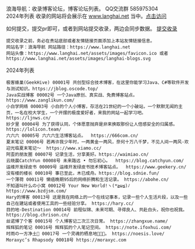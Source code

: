 浪海导航：收录博客论坛，博客论坛列表。   QQ交流群 585975304  
2024年列表 收录的网站将会展示在 www.langhai.net 当中。[点击访问](http://www.langhai.net)

如何提交，提交pr即可，或者到网站提交收录，两边会同步数据。  [提交收录](http://www.langhai.net/langhai/langhai-2024/langhai-record.html)  

```
提交收录之前，务必在贵站底部或者友情链接页面添加上本站友情链接信息。
网站名字：浪海导航 网站路径：https://www.langhai.net
网站头像：https://www.langhai.net/assets/images/favicon.ico 或者 https://www.langhai.net/assets/images/langhai-blogs.svg
```

2024年列表  

```
极客蜂巢(GeekHive) 00001号 共创型综合技术博客，在这里你能学习Java、C#等软件开发与测试知识。https://jblog.oscode.top/  
Java实战博客 00002号 一个Java原创、真实战、免费博客站点。 https://www.zanglikun.com/  
小白学网络 00003号 小白的个人小博客，存活在21世纪的一个小破站，一个默默无闻的主页，一名在校大学生，一个开摆的极度爱好者，来我的网站一起学习吧。 https://ljnws.cn/  
紗夕里 00004号 为了获得认同，个体愿意抛弃是非来换取那份让人倍感安全的归属感。 https://lolicon.team/   
六六六 00005号 六六六生活博客站点。  https://666com.cn/  
夏末笔记 00006号 若再许我少年时，一两黄金一两风，奈何十万八千梦，不见人间一两风-欢迎光临夏末笔记～  https://www.xiamo.cc/  
阿歪的朋友圈 00007号 记录生活，分享美好。https://waimiao.cn/  
云晓晨CatchYun 00008号 未来路远 • 勿忘初心。  https://blog.catchyun.com/  
运维开发绿皮书 00009号 运维开发绿皮书技术博客站点。  https://www.geekery.cn/  
没有楼的楼长 00010号 事已至此，木已成舟。https://blog.sdnie.fun/
一个薄荷 00011号 懒癌晚期95后的网络折腾和生活记录。 https://abohe.cn/
不知道叫什么の小窝 00012号 Your New World!ヽ(*≧ω≦)ﾉ https://www.bzdjsm.com/ 
Hary的博客 00013号 这是我在网络上的一个在线记事本，记录一些个人生活片段，以及一些自己在建站或者使用工具的一些经验分享。 https://hary.cc/
目的地-Destination 00014号 前程似锦、未来可期、寻得良人、共赴白头，祝你也祝我。 https://blog.chrison.cn/
丝诺博了个客 00015号 个人博客记二次三次日常。 https://zhangxue.name/
辉辉狐的笔记 00016号 辉辉狐的个人笔记空间。 https://note.ifoxhui.com/
时雨の一方净土🌈 00017号 一个灵魂的栖息地🦖🦖🦖。 https://noesis.love/
Moraxyc’s Rhapsody 00018号 https://moraxyc.com
```

